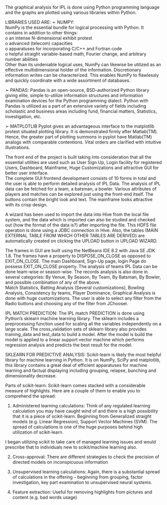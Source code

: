 The graphical analysis for IPL is done using Python programming language and 
the graphs are plotted using various libraries within Python. 

LIBRARIES USED ARE: 
➢ NUMPY:  
NumPy is the essential bundle for logical processing with Python. 
It contains in addition to other things:  
o an intense N-dimensional exhibit protest  
o advanced (telecom) capacities  
o apparatuses for incorporating C/C++ and Fortran code  
o helpful straight variable-based math, Fourier change, and arbitrary number abilities  
Other than its undeniable logical uses, NumPy can likewise be utilized as an 
effective multidimensional holder of the information. Discretionary information 
writes can be characterized. This enables NumPy to flawlessly and quickly 
coordinate with a wide assortment of databases. 
 
➢ PANDAS: 
Pandas is an open-source, 
BSD-authorized Python library giving elite, 
simple to-utilize information structures and information examination devices for the Python programming dialect. 
Python with Pandas is utilized as a part of an extensive variety of fields including 
scholastic and business areas including fund, financial matters, Statistics, investigation, etc. 
 
➢ MATPLOTLIB 
Pyplot gives an advantageous interface to the matplotlib protest situated plotting library. 
It is demonstrated firmly after Matlab(TM). Hence, the greater part of plotting summons in 
pyplot have Matlab(TM) analogs with comparable contentions. Vital orders are clarified 
with intuitive illustrations. 

The front end of the project is built taking into consideration that all the essential 
utilities are used such as User Sign Up, Login facility for registered Users, Dashboard, 
Mainframe, Huge Customizations and attractive GUI for better user interface.  
The complete GUI frontend development consists of 10 forms in total and the user is able 
to perform detailed analysis of IPL Data. The analysis of IPL data can be fetched for a 
team, a batsman, a bowler. Various attributes of players and matches can be explored just 
using the front-end itself. The buttons contain the bright look and text. The mainframe 
looks attractive with its crisp design.  

A wizard has been used to import the data into Hive from the local file system, and the 
data which is imported can also be studied and checked out (how the format of the data is?) 
after importing the file. This HDFS file operation is done using a JDBC connection in Hive. 
Also, the tables (MAIN EXTERNAL TABLE FROM WHICH OTHER TABLES ARE DERIVED) are automatically 
created on clicking the UPLOAD button in UPLOAD WIZARD.  

The frames in GUI are built using the NetBeans IDE 8.2 with Java SE JDK 1.8. The frames have 
a property to DISPOSE_ON_CLOSE as opposed to EXIT_ON_CLOSE. The main Dashboard, Sign-Up page, 
login Page do possess EXIT_ON_CLOSE property. The analysis of teams IPL Data can be done 
team-wise or season-wise. The records analysis is also done in several categories: By Venue, 
By Season, By Team, By Batsman, By Bowler, and possible combination of any of the above.  
Match Statistics, Batting Analysis (Several customizations), Bowling Analysis, Consistency 
by teams, Player Dominance, Graphical Analysis is done with huge customizations. The user 
is able to select any filter from the Radio buttons and choosing any of the filter from JChooser.  
 
IPL MATCH PREDICTION: 
The IPL match PREDICTION is done using Python’s sklearn machine learning library. The 
sklearn includes a preprocessing function used for scaling all the variables independently 
on a large scale. The cross_validation sets of sklearn library also provides training_data 
and test_data to build a model. After the model is build the model is applied to a linear 
support vector machine which performs regression analysis and predicts the best result for 
the model.

SKLEARN FOR PREDICTIVE ANALYSIS: 
Scikit-learn is likely the most helpful library for machine learning in Python. 
It is on NumPy, SciPy and matplotlib, this library contains a great deal of efficient 
apparatuses for machine learning and factual displaying including grouping, relapse, bunching 
and dimensionality decrease.  

Parts of scikit-learn: Scikit-learn comes stacked with a considerable measure of highlights. 
Here are a couple of them to enable you to comprehend the spread:  

1. Administered learning calculations: Think of any regulated learning calculation you 
may have caught wind of and there is a high possibility that it is a piece of scikit-learn. 
Beginning from Generalized straight models (e.g. Linear Regression), Support Vector Machines (SVM). 
The spread of calculations is one of the huge purposes behind high utilization of scikit-learn. 

I began utilizing scikit to take care of managed learning issues and would prescribe that to 
individuals new to scikit/machine learning also.  
 
2. Cross-approval: There are different strategies to check the precision of directed models 
on inconspicuous information  

3. Unsupervised learning calculations: Again, there is a substantial spread of calculations 
in the offering – beginning from grouping, factor investigation, key part examination to 
unsupervised neural systems.  
 
4. Feature extraction: Useful for removing highlights from pictures and content (e.g. bad words usage)
